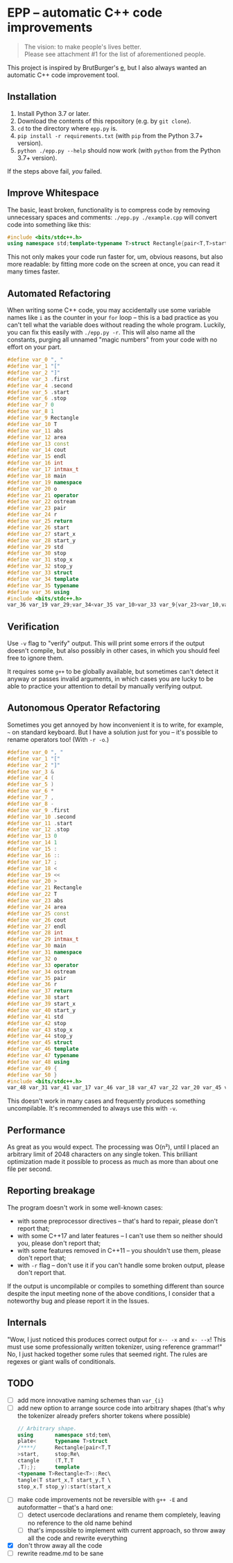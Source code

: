 # EPP – automatic C++ code improvements

> The vision: to make people's lives better. \
> Please see attachment #1 for the list of aforementioned people.

This project is inspired by BrutBurger's [e](https://github.com/BrutBurger/e), but I also always wanted an automatic C++ code improvement tool.

## Installation

1. Install Python 3.7 or later.
2. Download the contents of this repository (e.g. by `git clone`).
3. `cd` to the directory where `epp.py` is.
4. `pip install -r requirements.txt` (with `pip` from the Python 3.7+ version).
5. `python ./epp.py --help` should now work (with `python` from the Python 3.7+ version).

If the steps above fail, _you_ failed.

## Improve Whitespace

The basic, least broken, functionality is to compress code by removing unnecessary spaces and comments: `./epp.py ./example.cpp` will convert code into something like this:

```cpp
#include <bits/stdc++.h>
using namespace std;template<typename T>struct Rectangle{pair<T,T>start,stop;Rectangle(T,T,T,T);};template<typename T>Rectangle<T>::Rectangle(T start_x,T start_y,T stop_x,T stop_y):start(start_x,start_y),stop(stop_x,stop_y){}template<typename T>ostream&operator<<(ostream&o,const Rectangle<T>&r){o<<"["<<r.start.first<<", "<<r.start.second<<", "<<r.stop.first<<", "<<r.stop.second<<"]";return o;}template<typename T>T area(Rectangle<T>r){return abs(r.stop.first-r.start.first)*abs(r.stop.second-r.start.second);}int main(){Rectangle<intmax_t>r(0,0,1,1);cout<<area(r)<<endl;}
```

This not only makes your code run faster for, um, obvious reasons, but also more readable: by fitting more code on the screen at once, you can read it many times faster.

## Automated Refactoring

When writing some C++ code, you may accidentally use some variable names like `i` as the counter in your `for` loop – this is a bad practice as you can't tell what the variable does without reading the whole program. Luckily, you can fix this easily with `./epp.py -r`. This will also name all the constants, purging all unnamed "magic numbers" from your code with no effort on your part.

```cpp
#define var_0 ", "
#define var_1 "["
#define var_2 "]"
#define var_3 .first
#define var_4 .second
#define var_5 .start
#define var_6 .stop
#define var_7 0
#define var_8 1
#define var_9 Rectangle
#define var_10 T
#define var_11 abs
#define var_12 area
#define var_13 const
#define var_14 cout
#define var_15 endl
#define var_16 int
#define var_17 intmax_t
#define var_18 main
#define var_19 namespace
#define var_20 o
#define var_21 operator
#define var_22 ostream
#define var_23 pair
#define var_24 r
#define var_25 return
#define var_26 start
#define var_27 start_x
#define var_28 start_y
#define var_29 std
#define var_30 stop
#define var_31 stop_x
#define var_32 stop_y
#define var_33 struct
#define var_34 template
#define var_35 typename
#define var_36 using
#include <bits/stdc++.h>
var_36 var_19 var_29;var_34<var_35 var_10>var_33 var_9{var_23<var_10,var_10>var_26,var_30;var_9(var_10,var_10,var_10,var_10);};var_34<var_35 var_10>var_9<var_10>::var_9(var_10 var_27,var_10 var_28,var_10 var_31,var_10 var_32):var_26(var_27,var_28),var_30(var_31,var_32){}var_34<var_35 var_10>var_22&var_21<<(var_22&var_20,var_13 var_9<var_10>&var_24){var_20<<var_1<<var_24 var_5 var_3<<var_0<<var_24 var_5 var_4<<var_0<<var_24 var_6 var_3<<var_0<<var_24 var_6 var_4<<var_2;var_25 var_20;}var_34<var_35 var_10>var_10 var_12(var_9<var_10>var_24){var_25 var_11(var_24 var_6 var_3-var_24 var_5 var_3)*var_11(var_24 var_6 var_4-var_24 var_5 var_4);}var_16 var_18(){var_9<var_17>var_24(var_7,var_7,var_8,var_8);var_14<<var_12(var_24)<<var_15;}
```

## Verification

Use `-v` flag to "verify" output. This will print some errors if the output doesn't compile, but also possibly in other cases, in which you should feel free to ignore them.

It requires some `g++` to be globally available, but sometimes can't detect it anyway or passes invalid arguments, in which cases you are lucky to be able to practice your attention to detail by manually verifying output.

## Autonomous Operator Refactoring

Sometimes you get annoyed by how inconvenient it is to write, for example, `~` on standard keyboard. But I have a solution just for you – it's possible to rename operators too! (With `-r -o`.)

```cpp
#define var_0 ", "
#define var_1 "["
#define var_2 "]"
#define var_3 &
#define var_4 (
#define var_5 )
#define var_6 *
#define var_7 ,
#define var_8 -
#define var_9 .first
#define var_10 .second
#define var_11 .start
#define var_12 .stop
#define var_13 0
#define var_14 1
#define var_15 :
#define var_16 ::
#define var_17 ;
#define var_18 <
#define var_19 <<
#define var_20 >
#define var_21 Rectangle
#define var_22 T
#define var_23 abs
#define var_24 area
#define var_25 const
#define var_26 cout
#define var_27 endl
#define var_28 int
#define var_29 intmax_t
#define var_30 main
#define var_31 namespace
#define var_32 o
#define var_33 operator
#define var_34 ostream
#define var_35 pair
#define var_36 r
#define var_37 return
#define var_38 start
#define var_39 start_x
#define var_40 start_y
#define var_41 std
#define var_42 stop
#define var_43 stop_x
#define var_44 stop_y
#define var_45 struct
#define var_46 template
#define var_47 typename
#define var_48 using
#define var_49 {
#define var_50 }
#include <bits/stdc++.h>
var_48 var_31 var_41 var_17 var_46 var_18 var_47 var_22 var_20 var_45 var_21 var_49 var_35 var_18 var_22 var_7 var_22 var_20 var_38 var_7 var_42 var_17 var_21 var_4 var_22 var_7 var_22 var_7 var_22 var_7 var_22 var_5 var_17 var_50 var_17 var_46 var_18 var_47 var_22 var_20 var_21 var_18 var_22 var_20 var_16 var_21 var_4 var_22 var_39 var_7 var_22 var_40 var_7 var_22 var_43 var_7 var_22 var_44 var_5 var_15 var_38 var_4 var_39 var_7 var_40 var_5 var_7 var_42 var_4 var_43 var_7 var_44 var_5 var_49 var_50 var_46 var_18 var_47 var_22 var_20 var_34 var_3 var_33 var_19 var_4 var_34 var_3 var_32 var_7 var_25 var_21 var_18 var_22 var_20 var_3 var_36 var_5 var_49 var_32 var_19 var_1 var_19 var_36 var_11 var_9 var_19 var_0 var_19 var_36 var_11 var_10 var_19 var_0 var_19 var_36 var_12 var_9 var_19 var_0 var_19 var_36 var_12 var_10 var_19 var_2 var_17 var_37 var_32 var_17 var_50 var_46 var_18 var_47 var_22 var_20 var_22 var_24 var_4 var_21 var_18 var_22 var_20 var_36 var_5 var_49 var_37 var_23 var_4 var_36 var_12 var_9 var_8 var_36 var_11 var_9 var_5 var_6 var_23 var_4 var_36 var_12 var_10 var_8 var_36 var_11 var_10 var_5 var_17 var_50 var_28 var_30 var_4 var_5 var_49 var_21 var_18 var_29 var_20 var_36 var_4 var_13 var_7 var_13 var_7 var_14 var_7 var_14 var_5 var_17 var_26 var_19 var_24 var_4 var_36 var_5 var_19 var_27 var_17 var_50
```

This doesn't work in many cases and frequently produces something uncompilable. It's recommended to always use this with `-v`.

## Performance

As great as you would expect. The processing was O(n²), until I placed an arbitrary limit of 2048 characters on any single token. This brilliant optimization made it possible to process as much as more than about one file per second.

## Reporting breakage

The program doesn't work in some well-known cases:

- with some preprocessor directives – that's hard to repair, please don't report that;
- with some C++17 and later features – I can't use them so neither should you, please don't report that;
- with some features removed in C++11 – you shouldn't use them, please don't report that;
- with `-r` flag – don't use it if you can't handle some broken output, please don't report that.

If the output is uncompilable or compiles to something different than source despite the input meeting none of the above conditions, I consider that a noteworthy bug and please report it in the Issues.

## Internals

"Wow, I just noticed this produces correct output for `x-- -x` and `x- --x`! This must use some professionally written tokenizer, using reference grammar!" No, I just hacked together some rules that seemed right. The rules are regexes or giant walls of conditionals.

## TODO

- [ ] add more innovative naming schemes than `var_{i}`
- [ ] add new option to arrange source code into arbitrary shapes (that's why the tokenizer already prefers shorter tokens where possible)
    ```cpp
    // Arbitrary shape.
    using       namespace std;tem\
    plate<      typename T>struct
    /****/      Rectangle{pair<T,T
    >start,     stop;Re\
    ctangle     (T,T,T
    ,T);};      template
    <typename T>Rectangle<T>::Rec\
    tangle(T start_x,T start_y,T \
    stop_x,T stop_y):start(start_x
    ```
- [ ] make code improvements not be reversible with `g++ -E` and autoformatter – that's a hard one:
  - [ ] detect usercode declarations and rename them completely, leaving no reference to the old name behind
  - [ ] that's impossible to implement with current approach, so throw away all the code and rewrite everything
- [x] don't throw away all the code
- [ ] rewrite readme.md to be sane

